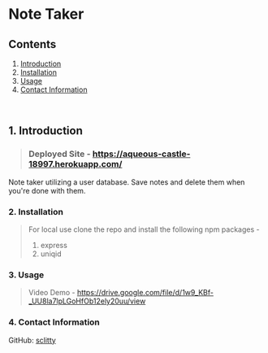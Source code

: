# Note Taker

## Contents 


1. [ Introduction ](#intro)
2. [ Installation ](#install)
3. [ Usage ](#usage)
4. [ Contact Information ](#questions)

<br>

<a name="intro"></a>
## 1. Introduction

>### Deployed Site - https://aqueous-castle-18997.herokuapp.com/

Note taker utilizing a user database. Save notes and delete them when you're done with them. 

<a name="install"></a>
### 2. Installation
>For local use clone the repo and install the following npm packages - 
>1. express
>2. uniqid

<a name="usage"></a>
### 3. Usage

>Video Demo - https://drive.google.com/file/d/1w9_KBf-_UU8la7lpLGoHfOb12ely20uu/view

<a name="questions"></a>
### 4. Contact Information

GitHub: <a href="https://github.com/sclitty">sclitty</a>

